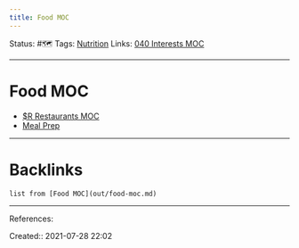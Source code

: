 ```yaml
---
title: Food MOC
---
```

Status: #🗺️ 
Tags: [Nutrition](out/nutrition.md)
Links: [040 Interests MOC](out/040-interests-moc.md)
___
# Food MOC
- [$R Restaurants MOC](out/r-restaurants-moc.md)
- [Meal Prep](out/meal-prep.md)
___
# Backlinks
```dataview
list from [Food MOC](out/food-moc.md)
```
___
References:

Created:: 2021-07-28 22:02

